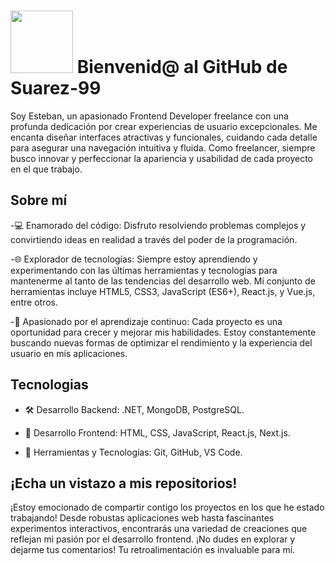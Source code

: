 # <img src="https://media.giphy.com/media/lGhBlBMIN2XsEteTN3/giphy.gif" width="100"/> Bienvenid@ al GitHub de Suarez-99

Soy Esteban, un apasionado Frontend Developer freelance con una profunda dedicación por crear experiencias de usuario excepcionales. Me encanta diseñar interfaces atractivas y funcionales, cuidando cada detalle para asegurar una navegación intuitiva y fluida. Como freelancer, siempre busco innovar y perfeccionar la apariencia y usabilidad de cada proyecto en el que trabajo.

## Sobre mí
-💻 Enamorado del código: Disfruto resolviendo problemas complejos y convirtiendo ideas en realidad a través del poder de la programación.

-🌐 Explorador de tecnologías: Siempre estoy aprendiendo y experimentando con las últimas herramientas y tecnologías para mantenerme al tanto de las tendencias del desarrollo web. Mi conjunto de herramientas incluye HTML5, CSS3, JavaScript (ES6+), React.js, y Vue.js, entre otros.

-🚀 Apasionado por el aprendizaje continuo: Cada proyecto es una oportunidad para crecer y mejorar mis habilidades. Estoy constantemente buscando nuevas formas de optimizar el rendimiento y la experiencia del usuario en mis aplicaciones.

## Tecnologias
- 🛠️ Desarrollo Backend: .NET, MongoDB, PostgreSQL.

- 🎨 Desarrollo Frontend: HTML, CSS, JavaScript, React.js, Next.js.

- 🔧 Herramientas y Tecnologías: Git, GitHub, VS Code.
## ¡Echa un vistazo a mis repositorios!
¡Estoy emocionado de compartir contigo los proyectos en los que he estado trabajando! Desde robustas aplicaciones web hasta fascinantes experimentos interactivos, encontrarás una variedad de creaciones que reflejan mi pasión por el desarrollo frontend. ¡No dudes en explorar y dejarme tus comentarios! Tu retroalimentación es invaluable para mí.


